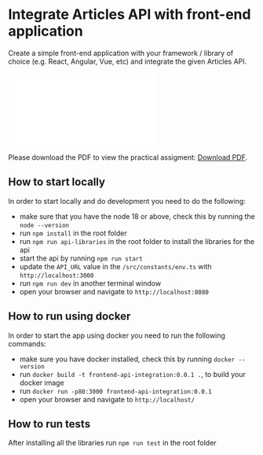 # Integrate Articles API with front-end application

Create a simple front-end application with your framework / library of choice (e.g. React, Angular, Vue, etc) and integrate the given Articles API.

<object data="PA1.pdf" type="application/pdf" width="700px" height="700px">
    <embed src="PA1.pdf">
        <p>Please download the PDF to view the practical assigment: <a href="PA1.pdf">Download PDF</a>.</p>
    </embed>
</object>

## How to start locally

In order to start locally and do development you need to do the following:

- make sure that you have the node 18 or above, check this by running the `node --version`
- run `npm install` in the root folder
- run `npm run api-libraries` in the root folder to install the libraries for the api
- start the api by running `npm run start`
- update the `API_URL` value in the `/src/constants/env.ts` with `http://localhost:3000`
- run `npm run dev` in another terminal window
- open your browser and navigate to `http://localhost:8080`

## How to run using docker

In order to start the app using docker you need to run the following commands:

- make sure you have docker installed, check this by running `docker --version`
- run `docker build -t frontend-api-integration:0.0.1 .`, to build your docker image
- run `docker run -p80:3000 frontend-api-integration:0.0.1`
- open your browser and navigate to `http://localhost/`

## How to run tests

After installing all the libraries run `npm run test` in the root folder
